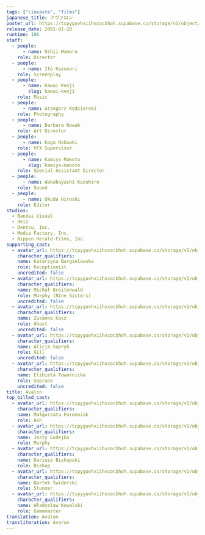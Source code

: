 ```yaml
---
tags: ["cineaste", "films"]
japanese_title: アヴァロン
poster_url: https://tcpyguvhxiihxcocbhoh.supabase.co/storage/v1/object/public/godzilla-cineaste-public/content/films/avalon-2001/posters/avalon-2001.jpg
release_date: 2001-01-20
runtime: 106
staff:
  - people:
      - name: Oshii Mamoru
    role: Director
  - people:
      - name: Itô Kazunori
    role: Screenplay
  - people:
      - name: Kawai Kenji
        slug: kawai-kenji
    role: Music
  - people:
      - name: Grzegorz Kędzierski
    role: Photography
  - people:
      - name: Barbara Nowak
    role: Art Director
  - people:
      - name: Koga Nobuaki
    role: VFX Supervisor
  - people:
      - name: Kamiya Makoto
        slug: kamiya-makoto
    role: Special Assistant Director
  - people:
      - name: Wakabayashi Kazuhiro
    role: Sound
  - people:
      - name: Okuda Hiroshi
    role: Editor
studios:
  - Bandai Visual
  - deiz
  - Dentsu, Inc.
  - Media Factory, Inc.
  - Nippon Herald Films, Inc.
supporting_cast:
  - avatar_url: https://tcpyguvhxiihxcocbhoh.supabase.co/storage/v1/object/public/godzilla-cineaste-public/content/films/avalon-2001/cast-avatars/katarzyna-bargielowska-0.jpg
    character_qualifiers:
    name: Katarzyna Bargielowska
    role: Receptionist
    uncredited: false
  - avatar_url: https://tcpyguvhxiihxcocbhoh.supabase.co/storage/v1/object/public/godzilla-cineaste-public/content/films/avalon-2001/cast-avatars/michal-breitenwald-0.jpg
    character_qualifiers:
    name: Michał Breitenwald
    role: Murphy (Nine Sisters)
    uncredited: false
  - avatar_url: https://tcpyguvhxiihxcocbhoh.supabase.co/storage/v1/object/public/godzilla-cineaste-public/content/films/avalon-2001/cast-avatars/zuzanna-kasz-0.jpg
    character_qualifiers:
    name: Zuzanna Kasz
    role: Ghost
    uncredited: false
  - avatar_url: https://tcpyguvhxiihxcocbhoh.supabase.co/storage/v1/object/public/godzilla-cineaste-public/content/films/avalon-2001/cast-avatars/alicja-sapryk-0.jpg
    character_qualifiers:
    name: Alicja Sapryk
    role: Gill
    uncredited: false
  - avatar_url: https://tcpyguvhxiihxcocbhoh.supabase.co/storage/v1/object/public/godzilla-cineaste-public/content/films/avalon-2001/cast-avatars/elzbieta-towarnicka-0.jpg
    character_qualifiers:
    name: Elżbieta Towarnicka
    role: Soprano
    uncredited: false
title: Avalon
top_billed_cast:
  - avatar_url: https://tcpyguvhxiihxcocbhoh.supabase.co/storage/v1/object/public/godzilla-cineaste-public/content/films/avalon-2001/cast-avatars/malgorzata-foremniak-0.jpg
    character_qualifiers:
    name: Małgorzata Foremniak
    role: Ash
  - avatar_url: https://tcpyguvhxiihxcocbhoh.supabase.co/storage/v1/object/public/godzilla-cineaste-public/content/films/avalon-2001/cast-avatars/jerzy-gudejko-0.jpg
    character_qualifiers:
    name: Jerzy Gudejko
    role: Murphy
  - avatar_url: https://tcpyguvhxiihxcocbhoh.supabase.co/storage/v1/object/public/godzilla-cineaste-public/content/films/avalon-2001/cast-avatars/dariusz-biskupski-0.jpg
    character_qualifiers:
    name: Dariusz Biskupski
    role: Bishop
  - avatar_url: https://tcpyguvhxiihxcocbhoh.supabase.co/storage/v1/object/public/godzilla-cineaste-public/content/films/avalon-2001/cast-avatars/bartek-swiderski-0.jpg
    character_qualifiers:
    name: Bartek Świderski
    role: Stunner
  - avatar_url: https://tcpyguvhxiihxcocbhoh.supabase.co/storage/v1/object/public/godzilla-cineaste-public/content/films/avalon-2001/cast-avatars/wladyslaw-kowalski-0.jpg
    character_qualifiers:
    name: Władysław Kowalski
    role: Gamemaster
translation: Avalon
transliteration: Avaron
---
```


